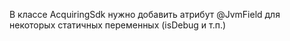 В классе AcquiringSdk нужно добавить атрибут @JvmField для некоторых статичных переменных (isDebug  и т.п.)
